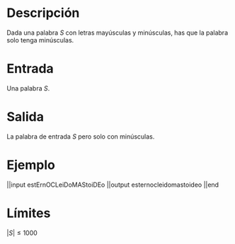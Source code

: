 # Descripción

Dada una palabra $S$ con letras mayúsculas y minúsculas, has que la palabra solo tenga minúsculas.

# Entrada

Una palabra $S$.

# Salida

La palabra de entrada $S$ pero solo con minúsculas.

# Ejemplo

||input
estErnOCLeiDoMAStoiDEo
||output
esternocleidomastoideo
||end

# Límites

$|S| \leq 1000$
